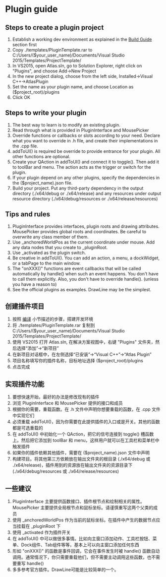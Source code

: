 # Plugin guide

## Steps to create a plugin project

1. Establish a working dev environment as explained in the [Build Guide](#build-guide) section first
2. Copy ./templates/PluginTemplate.rar to C:/Users/($your_user_name)/Documents/Visual Studio 2015/Templates/ProjectTemplate/
3. In VS2015, open Atlas.sln, go to Solution Explorer, right click on "Plugins", and choose Add->New Project
4. In the new project dialog, choose from the left side, Installed->Visual C++->AtlasPlugin
5. Set the name as your plugin name, and choose Location as ($project_root)/plugins
6. Click OK

## Steps to write your plugin

1. The best way to learn is to modify an existing plugin.
2. Read through what is provided in PluginInterface and MousePicker
3. Override functions or callbacks or slots according to your need. Declare what you want to override in .h file, and create their implementations in the .cpp file.
4. addToUI() is required be override to provide entrance for your plugin. All other functions are optional.
5. Create your QAction in addToUI() and connect it to toggle(). Then add it to toolBar and menu. The action acts as the trigger or switch for the plugin.
6. If your plugin depend on any other plugins, specify the dependencies in the ($project_name).json file.
7. Build your project. Put any third-party dependency in the output directory (./x64/debug or ./x64/release) and any resources under output resource directory (./x64/debug/resources or ./x64/release/resources)

## Tips and rules

1. PluginInterface provides interfaces, plugin roots and drawing attributes. MousePicker provides global roots and coordinates. Be careful to overwrite any class member of them.
2. Use _anchoredWorldPos as the current coordinate under mouse. Add any data nodes that you create to _pluginRoot.
3. Use _activated as the plugin switch.
4. Be creative in addToUI(). You can add an action, a menu, a dockWidget, or a tabPage to the main window.
5. The "onXXX()" functions are event callbacks that will be called automatically by handle() when such an event happens. You don't have to call them explicitly. Also, you don't have to override handle(). (unless you have a reason to)
6. See the official plugins as examples. DrawLine may be the simplest.

## 创建插件项目

1. 按照 [编译](#编译) 小节描述的步骤，搭建开发环境
2. 将 ./templates/PluginTemplate.rar 复制到 C:/Users/($your_user_name)/Documents/Visual Studio 2015/Templates/ProjectTemplate/
3. 使用 VS2015 打开 Atlas.sln, 在解决方案视图中，右键 "Plugins" 文件夹，然后选择“添加”->“新项目”
4. 在新项目对话框中，在左侧选择“已安装”->“Visual C++”->“Atlas Plugin”
5. 项目名称填写你的插件名称，目标地址选择 ($project_root)/plugins
6. 点击完成

## 实现插件功能

1. 要想快速开始，最好的办法是修改现有的插件
2. 浏览 PluginInterface 和 MousePicker 提供的接口和成员
3. 根据你的需要，重载函数。在 .h 文件中声明你想要重载的函数，在 .cpp 文件中实现它们
4. 必须重载 addToUI()，因为你需要在此提供插件的入口或是开关。其他的函数都是可选重载的
5. 在 addToUI() 中初始化一个 QAction，把它的信号连接到 toggle() 槽函数上。然后把它添加到 toolBar 和 menu，这样用户就可以在工具栏和菜单栏中触发插件
6. 如果你的插件依赖其他插件，需要在 ($project_name).json 文件中声明
7. 构建项目。将其他第三方依赖放在输出文件夹的根目录 (./x64/debug 或 ./x64/release)，插件用到的资源放在输出文件夹的资源目录下 (./x64/debug/resources 或 ./x64/release/resources)

## 一些建议

1. PluginInterface 主要提供函数接口、插件根节点和绘制相关的属性。MousePicker 主要提供全局根节点和鼠标坐标。请谨慎重写这两个父类的成员
2. 使用 _anchoredWorldPos 作为当前的鼠标坐标。在插件中产生的数据节点应当挂载在 _pluginRoot 下
3. 使用 _activated 作为插件开关
4. 在 addToUI() 中可以做很多事情。比如向主窗口添加动作、工具栏按钮、菜单、Dock组件、Tab组件等等，基本上可以向主窗口添加任何东西
5. 形如 "onXXX()" 的函数是事件回调，它会在事件发生时被 handle() 函数自动调用。通常情况下，你只需要重载他们，但不需要主动调用这些函数，也不需要重写 handle()
6. 多多参考官方插件。DrawLine可能是比较简单的一个。
